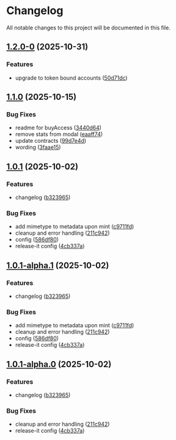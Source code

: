 # Changelog

All notable changes to this project will be documented in this file.


## [1.2.0-0](https://github.com/campaign-layer/origin-sdk/compare/v1.1.0...v1.2.0-0) (2025-10-31)

### Features

* upgrade to token bound accounts ([50d71dc](https://github.com/campaign-layer/origin-sdk/commit/50d71dc81d7cba90c01e05b45d819cf32ddf9d98))

## [1.1.0](https://github.com/campaign-layer/origin-sdk/compare/v1.0.1...v1.1.0) (2025-10-15)

### Bug Fixes

* readme for buyAccess ([3440d64](https://github.com/campaign-layer/origin-sdk/commit/3440d645ea850ed9c7e6d93a8adfcdbdeab0f4c5))
* remove stats from modal ([eaaff74](https://github.com/campaign-layer/origin-sdk/commit/eaaff74350a07717de5f77c4bed696fb40d58a91))
* update contracts ([99d7e4d](https://github.com/campaign-layer/origin-sdk/commit/99d7e4d223ddac56476d34be099ce99d67361436))
* wording ([3faae15](https://github.com/campaign-layer/origin-sdk/commit/3faae15e651ca13cfdc7e4b484623a36347f81f5))

## [1.0.1](https://github.com/campaign-layer/origin-sdk/compare/v1.0.0...v1.0.1) (2025-10-02)

### Features

* changelog ([b323965](https://github.com/campaign-layer/origin-sdk/commit/b323965285803a748d66c94ba41a2a79b2f16e83))

### Bug Fixes

* add mimetype to metadata upon mint ([c9711fd](https://github.com/campaign-layer/origin-sdk/commit/c9711fd040febecbe58c023c2c44ac60a0be73a0))
* cleanup and error handling ([211c942](https://github.com/campaign-layer/origin-sdk/commit/211c94220cbbf513e3c0b385c039cc64091b4ec6))
* config ([586df80](https://github.com/campaign-layer/origin-sdk/commit/586df80b83bafb327a2f51130cf0b086f7c28d99))
* release-it config ([4cb337a](https://github.com/campaign-layer/origin-sdk/commit/4cb337a599fc6aa5a2317337ed469991a56d89e7))

## [1.0.1-alpha.1](https://github.com/campaign-layer/origin-sdk/compare/v1.0.0...v1.0.1-alpha.1) (2025-10-02)

### Features

* changelog ([b323965](https://github.com/campaign-layer/origin-sdk/commit/b323965285803a748d66c94ba41a2a79b2f16e83))

### Bug Fixes

* add mimetype to metadata upon mint ([c9711fd](https://github.com/campaign-layer/origin-sdk/commit/c9711fd040febecbe58c023c2c44ac60a0be73a0))
* cleanup and error handling ([211c942](https://github.com/campaign-layer/origin-sdk/commit/211c94220cbbf513e3c0b385c039cc64091b4ec6))
* config ([586df80](https://github.com/campaign-layer/origin-sdk/commit/586df80b83bafb327a2f51130cf0b086f7c28d99))
* release-it config ([4cb337a](https://github.com/campaign-layer/origin-sdk/commit/4cb337a599fc6aa5a2317337ed469991a56d89e7))

## [1.0.1-alpha.0](https://github.com/campaign-layer/origin-sdk/compare/v1.0.0...v1.0.1-alpha.0) (2025-10-02)

### Features

* changelog ([b323965](https://github.com/campaign-layer/origin-sdk/commit/b323965285803a748d66c94ba41a2a79b2f16e83))

### Bug Fixes

* cleanup and error handling ([211c942](https://github.com/campaign-layer/origin-sdk/commit/211c94220cbbf513e3c0b385c039cc64091b4ec6))
* release-it config ([4cb337a](https://github.com/campaign-layer/origin-sdk/commit/4cb337a599fc6aa5a2317337ed469991a56d89e7))

